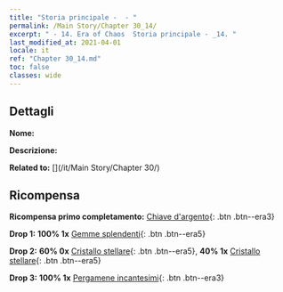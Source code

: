 ```yaml
---
title: "Storia principale -  - "
permalink: /Main Story/Chapter 30_14/
excerpt: " - 14. Era of Chaos  Storia principale - _14. "
last_modified_at: 2021-04-01
locale: it
ref: "Chapter 30_14.md"
toc: false
classes: wide
---
```


## Dettagli

 **Nome:** 

 **Descrizione:** 

 **Related to:** [](/it/Main Story/Chapter 30/)

## Ricompensa

 **Ricompensa primo completamento:** [Chiave d'argento](/it/Items/con_693/){: .btn .btn--era3}

 **Drop 1:** **100% 1x** [Gemme splendenti](/it/Items/mat_100/){: .btn .btn--era5}

 **Drop 2:** **60% 0x** [Cristallo stellare](/it/Items/mat_94/){: .btn .btn--era5}, **40% 1x** [Cristallo stellare](/it/Items/mat_94/){: .btn .btn--era5}

 **Drop 3:** **100% 1x** [Pergamene incantesimi](/it/Items/con_694/){: .btn .btn--era3}

